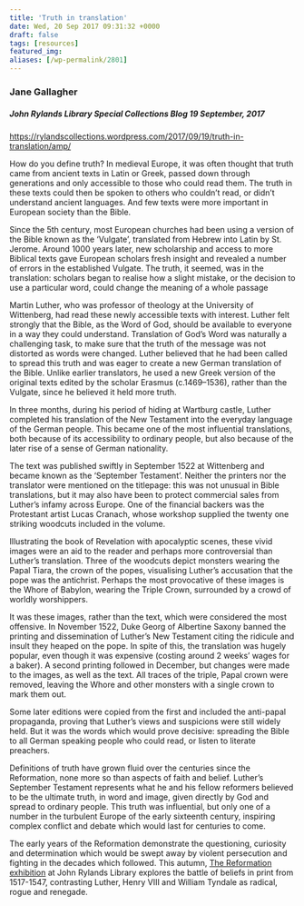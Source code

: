 ```yaml
---
title: 'Truth in translation'
date: Wed, 20 Sep 2017 09:31:32 +0000
draft: false
tags: [resources]
featured_img: 
aliases: [/wp-permalink/2801]
---
```


<div class="entry-post"><h3>Jane Gallagher</h3>
<h5><em>John Rylands Library Special Collections Blo</em>g 19 September, 2017</h5>
<a href="https://rylandscollections.wordpress.com/2017/09/19/truth-in-translation/amp/">https://rylandscollections.wordpress.com/2017/09/19/truth-in-translation/amp/</a>

How do you define truth? In medieval Europe, it was often thought that truth came from ancient texts in Latin or Greek, passed down through generations and only accessible to those who could read them. The truth in these texts could then be spoken to others who couldn’t read, or didn’t understand ancient languages. And few texts were more important in European society than the Bible.

Since the 5th century, most European churches had been using a version of the Bible known as the ‘Vulgate’, translated from Hebrew into Latin by St. Jerome. Around 1000 years later, new scholarship and access to more Biblical texts gave European scholars fresh insight and revealed a number of errors in the established Vulgate. The truth, it seemed, was in the translation: scholars began to realise how a slight mistake, or the decision to use a particular word, could change the meaning of a whole passage

Martin Luther, who was professor of theology at the University of Wittenberg, had read these newly accessible texts with interest. Luther felt strongly that the Bible, as the Word of God, should be available to everyone in a way they could understand. Translation of God’s Word was naturally a challenging task, to make sure that the truth of the message was not distorted as words were changed. Luther believed that he had been called to spread this truth and was eager to create a new German translation of the Bible. Unlike earlier translators, he used a new Greek version of the original texts edited by the scholar Erasmus (c.1469–1536), rather than the Vulgate, since he believed it held more truth.

In three months, during his period of hiding at Wartburg castle, Luther completed his translation of the New Testament into the everyday language of the German people. This became one of the most influential translations, both because of its accessibility to ordinary people, but also because of the later rise of a sense of German nationality.

The text was published swiftly in September 1522 at Wittenberg and became known as the ‘September Testament’. Neither the printers nor the translator were mentioned on the titlepage: this was not unusual in Bible translations, but it may also have been to protect commercial sales from Luther’s infamy across Europe. One of the financial backers was the Protestant artist Lucas Cranach, whose workshop supplied the twenty one striking woodcuts included in the volume.

Illustrating the book of Revelation with apocalyptic scenes, these vivid images were an aid to the reader and perhaps more controversial than Luther’s translation. Three of the woodcuts depict monsters wearing the Papal Tiara, the crown of the popes, visualising Luther’s accusation that the pope was the antichrist. Perhaps the most provocative of these images is the Whore of Babylon, wearing the Triple Crown, surrounded by a crowd of worldly worshippers.

It was these images, rather than the text, which were considered the most offensive. In November 1522, Duke Georg of Albertine Saxony banned the printing and dissemination of Luther’s New Testament citing the ridicule and insult they heaped on the pope. In spite of this, the translation was hugely popular, even though it was expensive (costing around 2 weeks’ wages for a baker). A second printing followed in December, but changes were made to the images, as well as the text. All traces of the triple, Papal crown were removed, leaving the Whore and other monsters with a single crown to mark them out.

Some later editions were copied from the first and included the anti-papal propaganda, proving that Luther’s views and suspicions were still widely held. But it was the words which would prove decisive: spreading the Bible to all German speaking people who could read, or listen to literate preachers.

Definitions of truth have grown fluid over the centuries since the Reformation, none more so than aspects of faith and belief. Luther’s September Testament represents what he and his fellow reformers believed to be the ultimate truth, in word and image, given directly by God and spread to ordinary people. This truth was influential, but only one of a number in the turbulent Europe of the early sixteenth century, inspiring complex conflict and debate which would last for centuries to come.

The early years of the Reformation demonstrate the questioning, curiosity and determination which would be swept away by violent persecution and fighting in the decades which followed. This autumn, <a href="http://www.library.manchester.ac.uk/rylands/whats-on/reformation/">The Reformation exhibition</a> at John Rylands Library explores the battle of beliefs in print from 1517-1547, contrasting Luther, Henry VIII and William Tyndale as radical, rogue and renegade.</div>